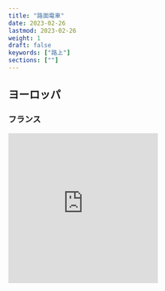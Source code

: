 ```yaml
---
title: "路面電車"
date: 2023-02-26
lastmod: 2023-02-26
weight: 1
draft: false
keywords: ["路上"]
sections: [""]
---
```


## ヨーロッパ
### フランス
<div class="googlemap-if">
<iframe src="https://www.google.com/maps/embed?pb=!4v1677407544944!6m8!1m7!1sLTJLrwa3Gju-wG7_X0ytEQ!2m2!1d43.29872659306265!2d5.376705641871977!3f208.56978626487347!4f-1.4770531485047655!5f1.2478055448822887" width="300" height="300" style="border:0;" allowfullscreen="" loading="lazy" referrerpolicy="no-referrer-when-downgrade"></iframe>
</div>